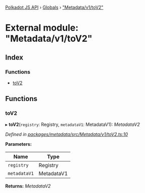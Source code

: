 [Polkadot JS API](../README.md) › [Globals](../globals.md) › ["Metadata/v1/toV2"](_metadata_v1_tov2_.md)

# External module: "Metadata/v1/toV2"

## Index

### Functions

* [toV2](_metadata_v1_tov2_.md#tov2)

## Functions

###  toV2

▸ **toV2**(`registry`: Registry, `metadataV1`: MetadataV1): *MetadataV2*

*Defined in [packages/metadata/src/Metadata/v1/toV2.ts:10](https://github.com/polkadot-js/api/blob/cc4a4607f1/packages/metadata/src/Metadata/v1/toV2.ts#L10)*

**Parameters:**

Name | Type |
------ | ------ |
`registry` | Registry |
`metadataV1` | MetadataV1 |

**Returns:** *MetadataV2*
